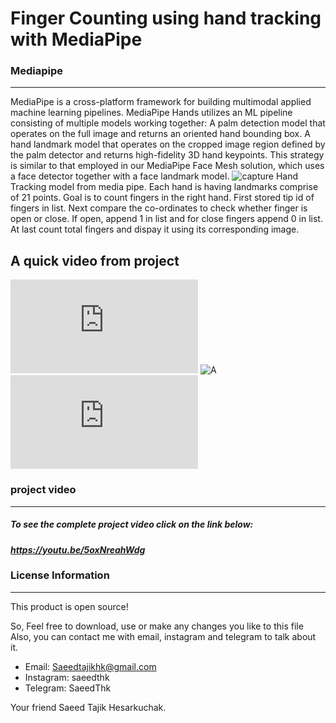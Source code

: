 # Finger Counting using hand tracking with MediaPipe 

### Mediapipe
---
MediaPipe is a cross-platform framework for building multimodal applied machine learning pipelines.
MediaPipe Hands utilizes an ML pipeline consisting of multiple models working together: A palm detection model that operates on the full image and returns an oriented hand bounding box. A hand landmark model that operates on the cropped image region defined by the palm detector and returns high-fidelity 3D hand keypoints. This strategy is similar to that employed in our MediaPipe Face Mesh solution, which uses a face detector together with a face landmark model.
![capture](https://s21.picofile.com/file/8442372750/21_landmark.png)
Hand Tracking model from media pipe. Each hand is having landmarks comprise of 21 points. Goal is to count fingers in the right hand. First stored tip id of fingers in list. Next compare the co-ordinates to check whether finger is open or close. If open, append 1 in list and for close fingers append 0 in list. At last count total fingers and dispay it using its corresponding image.

A quick video from project
---
![capture](https://s20.picofile.com/file/8442372584/Finger_counting.mp4.html)
![A](docs/docfx/images/MixtureOpen.gif)
![B](https://s20.picofile.com/file/8442372584/Finger_counting.mp4.html)
### project video
---
##### To see the complete project video click on the link below:
***https://youtu.be/5oxNreahWdg***

### License Information
---
This product is open source!

So, Feel free to download, use or make any changes you like to this file
Also, you can contact me with email, instagram and telegram to talk about it.
+ Email: Saeedtajikhk@gmail.com
+ Instagram: saeedthk
+ Telegram: SaeedThk

Your friend Saeed Tajik Hesarkuchak.
